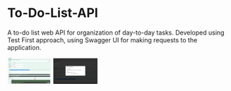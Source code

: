 # To-Do-List-API
A to-do list web API for organization of day-to-day tasks.
Developed using Test First approach, using Swagger UI for making requests to the application.

<img src="Screenshots/getToken.png" width="100">
<img src="Screenshots/authorize.png" width="100">
